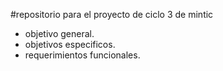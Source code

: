 #repositorio para el proyecto de ciclo 3 de mintic
- objetivo general.
- objetivos especificos.
- requerimientos funcionales.
